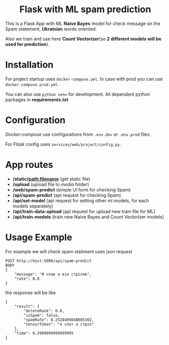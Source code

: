 <h1 align="center">Flask with ML spam prediction</h1>


This is a Flask App with ML **Naive Bayes** model for check message on the Spam statement, **Ukrainian** words oriented. 

Also we train and use here **Count Vectorizer**(so **2 different models  will be used for prediction**).

# Installation

For project startup uses `docker-compose.yml`. In case with prod you can use `docker-compose.prod.yml`.

You can also use `python venv` for development. All dependent python packages in **requirements.txt**

# Configuration

*Docker-compose* use configurations from `.env.dev` or `.env.prod` files.

For *Flask* config uses `services/web/project/config.py`.

# App routes

- **/static/<path:filename>** (get static file)
- **/upload** (upload file to *media* folder)
- **/web/spam-predict** (simple UI form for checking Spam)
- **/api/spam-predict** (api request for checking Spam)
- **/api/set-model** (api request for setting other ml models, for each models separately)
- **/api/train-data-upload** (api request for upload new train file for ML)
- **/api/train-models** (train new Naive Bayes and Count Vectorizer models)

# Usage Example

For example we will check spam staitment uses json request

```
POST http://host:5000/api/spam-predict
BODY
{
    "message": "Я спав а він стріляв",
    "rate": 0.8
}
```

the response will be like

```
{
    "result": {
        "deleteRank": 0.8,
        "isSpam": false,
        "spamRate": 0.2528499848085302,
        "tensorToken": "я спат а стріл"
    },
    "time": 6.2989999999999995
}
```